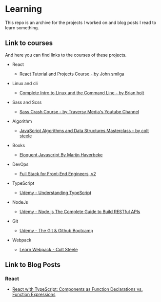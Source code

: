 # Learning

This repo is an archive for the projects I worked on and blog posts I read to learn something.

## Link to courses

And here you can find links to the courses of these projects.

- React

  - [React Tutorial and Projects Course - by John smilga](https://www.udemy.com/course/react-tutorial-and-projects-course/)

- Linux and cli

  - [Complete Intro to Linux and the Command Line - by Brian holt](https://frontendmasters.com/workshops/complete-linux-cli/)

- Sass and Scss

  - [Sass Crash Course - by Traversy Media's Youtube Channel](https://www.youtube.com/watch?v=nu5mdN2JIwM)

- Algorithm

  - [JavaScript Algorithms and Data Structures Masterclass - by colt steele](https://www.udemy.com/course/js-algorithms-and-data-structures-masterclass/)

- Books

  - [Eloquent Javascript By Marijn Haverbeke](https://eloquentjavascript.net/)

- DevOps

  - [Full Stack for Front-End Engineers, v2](https://frontendmasters.com/workshops/full-stack-v2)

- TypeScript

  - [Udemy - Understanding TypeScript](https://www.udemy.com/course/understanding-typescript/)

- NodeJs

  - [Udemy - Node.js The Complete Guide to Build RESTful APIs](https://www.udemy.com/course/nodejs-master-class/)

- Git

  - [Udemy - The Git & Github Bootcamp](https://www.udemy.com/course/git-and-github-bootcamp/)

- Webpack

  - [Learn Webpack - Colt Steele](https://www.youtube.com/watch?v=3On5Z0gjf4U&list=PLblA84xge2_zwxh3XJqy6UVxS60YdusY8)

## Link to Blog Posts

### React

- [React with TypeScript: Components as Function Declarations vs. Function Expressions](https://blog.echobind.com/react-with-typescript-components-as-function-declarations-vs-function-expressions-e433ac8d6938)
